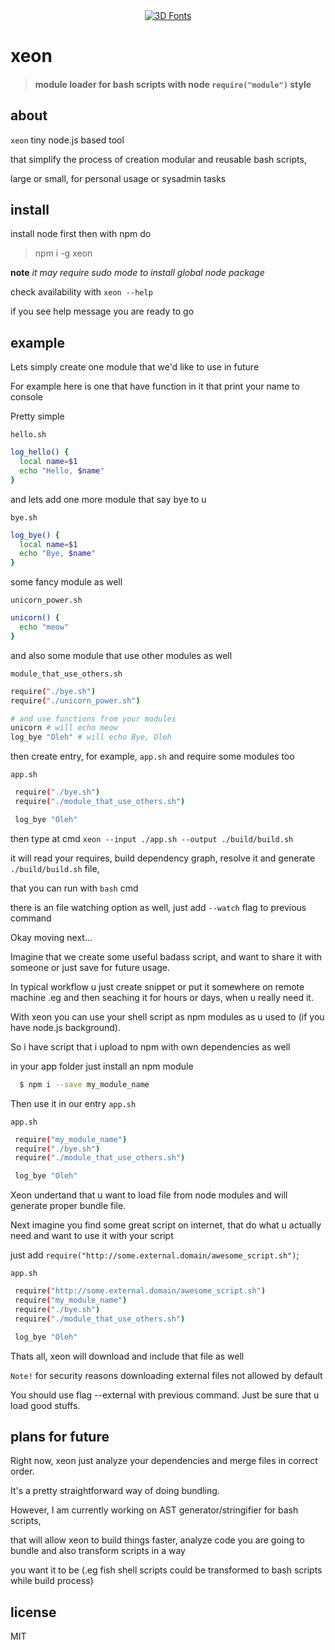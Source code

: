 <div align="center">
<a href="http://fontmeme.com/3d-fonts/"><img src="http://fontmeme.com/embed.php?text=xeon&name=cube.ttf&size=30&style_color=116111" alt="3D Fonts"></a>
</div>

# xeon
> #### module loader for bash scripts with node `require("module")` style

## about
`xeon` tiny node.js based tool 

that simplify the process of creation modular and reusable bash scripts, 

large or small, for personal usage or sysadmin tasks 

## install
install node first then with npm do

> npm i -g xeon

**note** *it may require sudo mode to install global node package*

check availability with `xeon --help`

if you see help message you are ready to go

## example
Lets simply create one module that we'd like to use in future

For example here is one that have function in it that print your name to console

Pretty simple

`hello.sh`
```sh
log_hello() {
  local name=$1
  echo "Hello, $name"
}
```

and lets add one more module that say bye to u

`bye.sh`
```sh
log_bye() {
  local name=$1
  echo "Bye, $name"
}
```

some fancy module as well

`unicorn_power.sh`
```sh
unicorn() {
  echo "meow"
}
```

and also some module that use other modules as well

`module_that_use_others.sh`
```sh
require("./bye.sh")
require("./unicorn_power.sh")

# and use functions from your modules
unicorn # will echo meow
log_bye "Oleh" # will echo Bye, Oleh
```

then create entry, for example, `app.sh` and require some modules too

`app.sh`
```sh
 require("./bye.sh")
 require("./module_that_use_others.sh")

 log_bye "Oleh"
```

then type at cmd `xeon --input ./app.sh --output ./build/build.sh`

it will read your requires, build dependency graph, resolve it and generate `./build/build.sh` file,

that you can run with `bash` cmd

there is an file watching option as well, just add `--watch` flag to previous command

Okay moving next...

Imagine that we create some useful badass script, and want to share it with someone or just save for future usage.

In typical workflow u just create snippet or put it somewhere on remote machine .eg and then seaching it for  hours or days, when u really need it.

With xeon you can use your shell script as npm modules as u used to (if you have node.js background).

So i have script that i upload to npm with own dependencies as well

in your app folder just install an npm module

```sh
  $ npm i --save my_module_name
```

Then use it in our entry `app.sh`

`app.sh`
```sh
 require("my_module_name")
 require("./bye.sh")
 require("./module_that_use_others.sh")

 log_bye "Oleh"
```

Xeon undertand that u want to load file from node modules and will generate proper bundle file.

Next imagine you find some great script on internet, that do what u actually need and want to use it with your script

just add `require("http://some.external.domain/awesome_script.sh")`;

`app.sh`
```sh
 require("http://some.external.domain/awesome_script.sh")
 require("my_module_name")
 require("./bye.sh")
 require("./module_that_use_others.sh")

 log_bye "Oleh"
```

Thats all, xeon will download and include that file as well

`Note!` for security reasons downloading external files not allowed by default 

You should use flag --external with previous command. Just be sure that u load good stuffs.


## plans for future

Right now, xeon just analyze your dependencies and merge files in correct order. 

It's a pretty straightforward way of doing bundling.

However, I am currently working on AST generator/stringifier for bash scripts,

that will allow xeon to build things faster, analyze code you are going to bundle and also transform scripts in a way

you want it to be (.eg fish shell scripts could be transformed to bash scripts while build process)

## license

MIT
